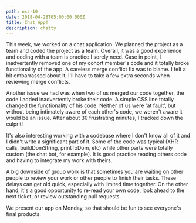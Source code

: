 ```yaml
---
path: nss-10
date: 2018-04-28T05:00:00.000Z
title: Chat App!
description: chatty
---
```

This week, we worked on a chat application. We planned the project as a team and coded the project as a team. Overall, it was a good experience and coding with a team is practice I sorely need. Case in point, I inadvertently removed one of my cohort member's code and it totally broke functionality of the app. A careless merge conflict fix was to blame. I felt a bit embarrassed about it, I'll have to take a few extra seconds when reviewing merge conflicts.

Another issue we had was when two of us merged our code together, the code I added inadvertently broke their code. A simple CSS line totally changed the functionality of his code. Neither of us were 'at fault', but without being intimately aware of each other's code, we weren't aware it would be an issue. After about 30 frustrating minutes, I tracked down the culprit!

It's also interesting working with a codebase where I don't know all of it and I didn't write a significant part of it. Some of the code was typical (XHR calls, buildDomString, printToDom, etc) while other parts were totally custom (the chat bot, for example). It is good practice reading others code and having to integrate my work with theirs.

A big downside of group work is that sometimes you are waiting on other people to review your work or other people to finish their tasks. These delays can get old quick, especially with limited time together. On the other hand, it's a good opportunity to re-read your own code, look ahead to the next ticket, or review outstanding pull requests.

We present our app on Monday, so that should be fun to see everyone's final products.